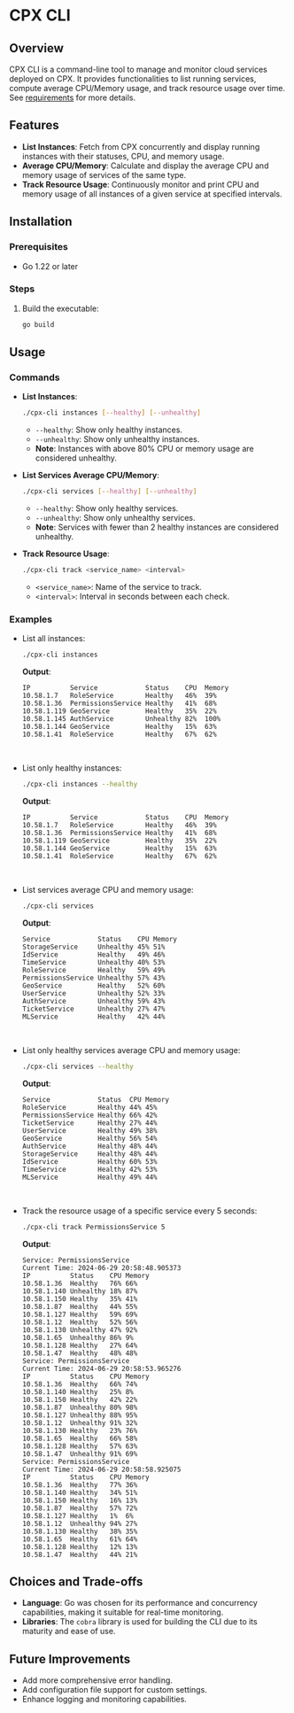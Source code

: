 # CPX CLI

## Overview

CPX CLI is a command-line tool to manage and monitor cloud services deployed on CPX. It provides functionalities to list
running services, compute average CPU/Memory usage, and track resource usage over time. See [requirements](doc/requirements.md) for more details.



## Features

- **List Instances**: Fetch from CPX concurrently and display running instances with their statuses, CPU, and memory usage.
- **Average CPU/Memory**: Calculate and display the average CPU and memory usage of services of the same type.
- **Track Resource Usage**: Continuously monitor and print CPU and memory usage of all instances of a given service at
  specified intervals.

## Installation

### Prerequisites

- Go 1.22 or later

### Steps

1. Build the executable:
    ```sh
    go build
    ```

## Usage

### Commands

- **List Instances**:
    ```sh
    ./cpx-cli instances [--healthy] [--unhealthy]
    ```
    - `--healthy`: Show only healthy instances.
    - `--unhealthy`: Show only unhealthy instances.
    - **Note**: Instances with above 80% CPU or memory usage are considered unhealthy.

- **List Services Average CPU/Memory**:
    ```sh
    ./cpx-cli services [--healthy] [--unhealthy]
    ```
    - `--healthy`: Show only healthy services.
    - `--unhealthy`: Show only unhealthy services.
    - **Note**: Services with fewer than 2
      healthy instances are considered unhealthy.

- **Track Resource Usage**:
    ```sh
    ./cpx-cli track <service_name> <interval>
    ```
    - `<service_name>`: Name of the service to track.
    - `<interval>`: Interval in seconds between each check.

### Examples

- List all instances:
    ```sh
    ./cpx-cli instances
    ```
  **Output**:
  ```
  IP          Service            Status    CPU  Memory
  10.58.1.7   RoleService        Healthy   46%  39%
  10.58.1.36  PermissionsService Healthy   41%  68%
  10.58.1.119 GeoService         Healthy   35%  22%
  10.58.1.145 AuthService        Unhealthy 82%  100%
  10.58.1.144 GeoService         Healthy   15%  63%
  10.58.1.41  RoleService        Healthy   67%  62%
  ```  
<br/>

- List only healthy instances:
    ```sh
    ./cpx-cli instances --healthy
    ```
  **Output**:
  ```
  IP          Service            Status    CPU  Memory
  10.58.1.7   RoleService        Healthy   46%  39%
  10.58.1.36  PermissionsService Healthy   41%  68%
  10.58.1.119 GeoService         Healthy   35%  22%
  10.58.1.144 GeoService         Healthy   15%  63%
  10.58.1.41  RoleService        Healthy   67%  62%
  ```
<br/>
  
- List services average CPU and memory usage:
    ```sh
    ./cpx-cli services
    ```
  **Output**:
  ```
  Service            Status    CPU Memory
  StorageService     Unhealthy 45% 51%
  IdService          Healthy   49% 46%
  TimeService        Unhealthy 40% 53%
  RoleService        Healthy   59% 49%
  PermissionsService Unhealthy 57% 43%
  GeoService         Healthy   52% 60%
  UserService        Unhealthy 52% 33%
  AuthService        Unhealthy 59% 43%
  TicketService      Unhealthy 27% 47%
  MLService          Healthy   42% 44%
  ```
<br/>

- List only healthy services average CPU and memory usage:
    ```sh
    ./cpx-cli services --healthy
    ```
  **Output**:
  ```
  Service            Status  CPU Memory
  RoleService        Healthy 44% 45%
  PermissionsService Healthy 66% 42%
  TicketService      Healthy 27% 44%
  UserService        Healthy 49% 38%
  GeoService         Healthy 56% 54%
  AuthService        Healthy 48% 44%
  StorageService     Healthy 48% 44%
  IdService          Healthy 60% 53%
  TimeService        Healthy 42% 53%
  MLService          Healthy 49% 44%
  ```
<br/>

- Track the resource usage of a specific service every 5 seconds:
    ```sh
    ./cpx-cli track PermissionsService 5
    ```
  **Output**:
  ```
  Service: PermissionsService
  Current Time: 2024-06-29 20:58:48.905373
  IP          Status    CPU Memory
  10.58.1.36  Healthy   76% 66%
  10.58.1.140 Unhealthy 18% 87%
  10.58.1.150 Healthy   35% 41%
  10.58.1.87  Healthy   44% 55%
  10.58.1.127 Healthy   59% 69%
  10.58.1.12  Healthy   52% 56%
  10.58.1.130 Unhealthy 47% 92%
  10.58.1.65  Unhealthy 86% 9%
  10.58.1.128 Healthy   27% 64%
  10.58.1.47  Healthy   48% 48%
  Service: PermissionsService
  Current Time: 2024-06-29 20:58:53.965276
  IP          Status    CPU Memory
  10.58.1.36  Healthy   66% 74%
  10.58.1.140 Healthy   25% 8%
  10.58.1.150 Healthy   42% 22%
  10.58.1.87  Unhealthy 80% 98%
  10.58.1.127 Unhealthy 88% 95%
  10.58.1.12  Unhealthy 91% 32%
  10.58.1.130 Healthy   23% 76%
  10.58.1.65  Healthy   66% 58%
  10.58.1.128 Healthy   57% 63%
  10.58.1.47  Unhealthy 91% 69%
  Service: PermissionsService
  Current Time: 2024-06-29 20:58:58.925075
  IP          Status    CPU Memory
  10.58.1.36  Healthy   77% 36%
  10.58.1.140 Healthy   34% 51%
  10.58.1.150 Healthy   16% 13%
  10.58.1.87  Healthy   57% 72%
  10.58.1.127 Healthy   1%  6%
  10.58.1.12  Unhealthy 94% 27%
  10.58.1.130 Healthy   38% 35%
  10.58.1.65  Healthy   61% 64%
  10.58.1.128 Healthy   12% 13%
  10.58.1.47  Healthy   44% 21%
  ```

## Choices and Trade-offs

- **Language**: Go was chosen for its performance and concurrency capabilities, making it suitable for real-time monitoring.
- **Libraries**: The `cobra` library is used for building the CLI due to its maturity and ease of use.

## Future Improvements

- Add more comprehensive error handling.
- Add configuration file support for custom settings.
- Enhance logging and monitoring capabilities.
